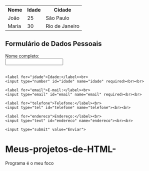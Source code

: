 <table>
  <tr>
    <th>Nome</th>
    <th>Idade</th>
    <th>Cidade</th>
  </tr>
  <tr>
    <td>João</td>
    <td>25</td>
    <td>São Paulo</td>
  </tr>
  <tr>
    <td>Maria</td>
    <td>30</td>
    <td>Rio de Janeiro</td>
  </tr>
</table><html>
<!DOCTYPE html>
<html>
<head>
  <title>Formulário de Dados Pessoais</title>
</head>
<body>
  <h2>Formulário de Dados Pessoais</h2>
  <form>
    <label for="nome">Nome completo:</label><br>
    <input type="text" id="nome" name="nome" required><br><br>

    <label for="idade">Idade:</label><br>
    <input type="number" id="idade" name="idade" required><br><br>

    <label for="email">E-mail:</label><br>
    <input type="email" id="email" name="email" required><br><br>

    <label for="telefone">Telefone:</label><br>
    <input type="tel" id="telefone" name="telefone"><br><br>

    <label for="endereco">Endereço:</label><br>
    <input type="text" id="endereco" name="endereco"><br><br>

    <input type="submit" value="Enviar">
  </form>
</body>
</html>


# Meus-projetos-de-HTML-
Programa é o meu foco 
